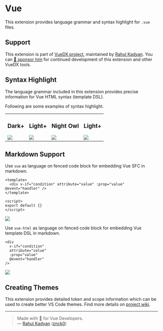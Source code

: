 # Vue

This extension provides language grammar and syntax highlight for `.vue` files.

## Support

This extension is part of [VueDX project](https://github.com/znck/vue-developer-experience), maintained by [Rahul Kadyan](https://github.com/znck). You can [💖 sponsor him](https://github.com/sponsors/znck) for continued development of this extension and other VueDX tools.

## Syntax Highlight

The language grammar included in this extension provides precise information for
Vue HTML syntax (template DSL).

Following are some examples of syntax highlight.

<table border="0">
  <tbody>
  <tr>
    <td>
      <h3>Dark+</h3>
      <img src="https://raw.githubusercontent.com/znck/vue-developer-experience/master/extensions/vscode-vue/demo/Dark.png">
    </td>
    <td>
      <h3>Light+</h3>
      <img src="https://raw.githubusercontent.com/znck/vue-developer-experience/master/extensions/vscode-vue/demo/Light.png">
    </td>
    <td>
      <h3>Night Owl</h3>
      <img src="https://raw.githubusercontent.com/znck/vue-developer-experience/master/extensions/vscode-vue/demo/NightOwl.png">
    </td>
    <td>
      <h3>Light+</h3>
      <img src="https://raw.githubusercontent.com/znck/vue-developer-experience/master/extensions/vscode-vue/demo/NightOwl.png">
    </td>
  </tr>
  </tbody>
</table>

## Markdown Support

Use `vue` as language on fenced code block
for embedding Vue SFC in markdown.

```vue
<template>
  <div v-if="condition" attribute="value" :prop="value" @event="handler" />
</template>

<script>
export default {}
</script>
```

![](https://raw.githubusercontent.com/znck/vue-developer-experience/master/extensions/vscode-vue/demo/FencedCodeBlock-Vue.png)

Use `vue-html` as language on fenced code block
for embedding Vue template DSL in markdown.

```vue-html
<div
  v-if="condition"
  attribute="value"
  :prop="value"
  @event="handler"
/>
```

![](https://raw.githubusercontent.com/znck/vue-developer-experience/master/extensions/vscode-vue/demo/FencedCodeBlock-VueHTML.png)

## Creating Themes

This extension provides detailed token and scope information which can be
used to create better VS Code themes. Find more details on [project wiki](https://github.com/znck/vue-developer-experience/wiki/Theme-Guide).

---

> Made with 💚 for Vue Developers.  
> — [Rahul Kadyan](https://znck.me) ([znck0](https://twitter.com/znck0))
